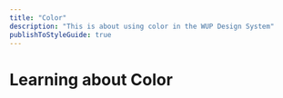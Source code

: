 ```yaml
---
title: "Color"
description: "This is about using color in the WUP Design System"
publishToStyleGuide: true
---
```


# Learning about Color


